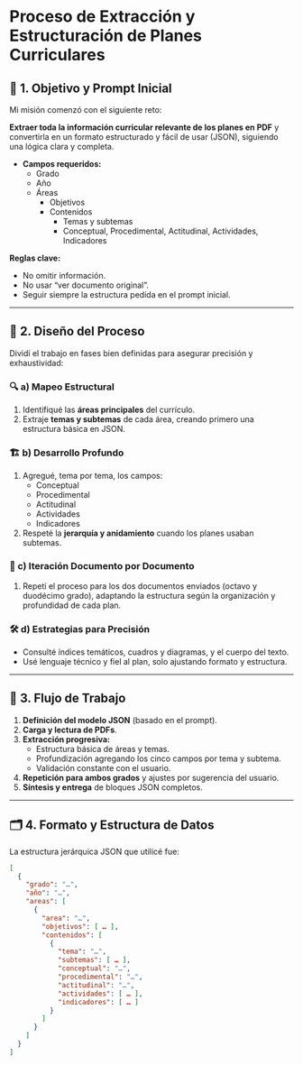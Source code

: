 # Proceso de Extracción y Estructuración de Planes Curriculares

## 🚀 1. Objetivo y Prompt Inicial

Mi misión comenzó con el siguiente reto:

**Extraer toda la información curricular relevante de los planes en PDF** y convertirla en un formato estructurado y fácil de usar (JSON), siguiendo una lógica clara y completa.

- **Campos requeridos:**
    - Grado
    - Año
    - Áreas
        - Objetivos
        - Contenidos
            - Temas y subtemas
            - Conceptual, Procedimental, Actitudinal, Actividades, Indicadores

**Reglas clave:**

- No omitir información.
- No usar “ver documento original”.
- Seguir siempre la estructura pedida en el prompt inicial.

---

## 🧠 2. Diseño del Proceso

Dividí el trabajo en fases bien definidas para asegurar precisión y exhaustividad:

### 🔍 a) Mapeo Estructural

1. Identifiqué las **áreas principales** del currículo.
2. Extraje **temas y subtemas** de cada área, creando primero una estructura básica en JSON.

### 🏗️ b) Desarrollo Profundo

1. Agregué, tema por tema, los campos:
    - Conceptual
    - Procedimental
    - Actitudinal
    - Actividades
    - Indicadores
2. Respeté la **jerarquía y anidamiento** cuando los planes usaban subtemas.

### 🔄 c) Iteración Documento por Documento

1. Repetí el proceso para los dos documentos enviados (octavo y duodécimo grado), adaptando la estructura según la organización y profundidad de cada plan.

### 🛠️ d) Estrategias para Precisión

- Consulté índices temáticos, cuadros y diagramas, y el cuerpo del texto.
- Usé lenguaje técnico y fiel al plan, solo ajustando formato y estructura.

---

## 🔄 3. Flujo de Trabajo

1. **Definición del modelo JSON** (basado en el prompt).
2. **Carga y lectura de PDFs**.
3. **Extracción progresiva:**
    - Estructura básica de áreas y temas.
    - Profundización agregando los cinco campos por tema y subtema.
    - Validación constante con el usuario.
4. **Repetición para ambos grados** y ajustes por sugerencia del usuario.
5. **Síntesis y entrega** de bloques JSON completos.

---

## 🗂️ 4. Formato y Estructura de Datos

La estructura jerárquica JSON que utilicé fue:

```json
[
  {
    "grado": "…",
    "año": "…",
    "areas": [
      {
        "area": "…",
        "objetivos": [ … ],
        "contenidos": [
          {
            "tema": "…",
            "subtemas": [ … ],
            "conceptual": "…",
            "procedimental": "…",
            "actitudinal": "…",
            "actividades": [ … ],
            "indicadores": [ … ]
          }
        ]
      }
    ]
  }
]

```